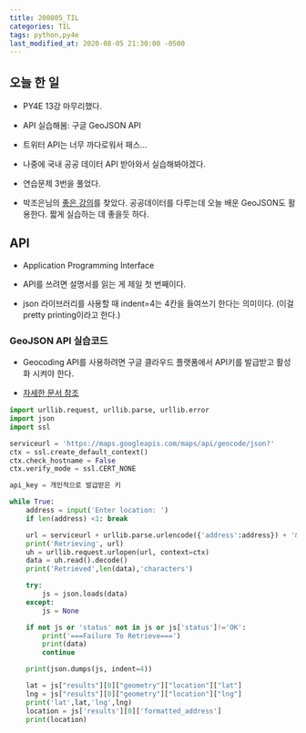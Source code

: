 ```yaml
---
title: 200805_TIL
categories: TIL
tags: python,py4e
last_modified_at: 2020-08-05 21:30:00 -0500
---
```

## 오늘 한 일

* PY4E 13강 마무리했다.

* API 실습해봄: 구글 GeoJSON API

* 트위터 API는 너무 까다로워서 패스...

* 나중에 국내 공공 데이터 API 받아와서 실습해봐야겠다.

* 연습문제 3번을 풀었다.

* 박조은님의 [좋은 강의](https://www.inflearn.com/course/%EA%B3%B5%EA%B3%B5%EB%8D%B0%EC%9D%B4%ED%84%B0%EB%A1%9C-%ED%8C%8C%EC%9D%B4%EC%8D%AC-%EB%8D%B0%EC%9D%B4%ED%84%B0-%EB%B6%84%EC%84%9D-%EC%8B%9C%EC%9E%91%ED%95%98%EA%B8%B0)를 찾았다. 공공데이터를 다루는데 오늘 배운 GeoJSON도 활용한다. 짧게 실습하는 데 좋을듯 하다.

## API

* Application Programming Interface

* API를 쓰려면 설명서를 읽는 게 제일 첫 번째이다.

* json 라이브러리를 사용할 때 indent=4는 4칸을 들여쓰기 한다는 의미이다. (이걸 pretty printing이라고 한다.)

### GeoJSON API 실습코드

* Geocoding API를 사용하려면 구글 클라우드 플랫폼에서 API키를 발급받고 활성화 시켜야 한다.

* [자세한 문서 참조](https://developers.google.com/maps/documentation/geocoding/get-api-key)

```python
import urllib.request, urllib.parse, urllib.error
import json
import ssl

serviceurl = 'https://maps.googleapis.com/maps/api/geocode/json?'
ctx = ssl.create_default_context()
ctx.check_hostname = False
ctx.verify_mode = ssl.CERT_NONE

api_key = 개인적으로 발급받은 키

while True:
    address = input('Enter location: ')
    if len(address) <1: break

    url = serviceurl + urllib.parse.urlencode({'address':address}) + '&key=' + api_key
    print('Retrieving', url)
    uh = urllib.request.urlopen(url, context=ctx)
    data = uh.read().decode()
    print('Retrieved',len(data),'characters')

    try:
        js = json.loads(data)
    except:
        js = None

    if not js or 'status' not in js or js['status']!='OK':
        print('===Failure To Retrieve===')
        print(data)
        continue

    print(json.dumps(js, indent=4))

    lat = js["results"][0]["geometry"]["location"]["lat"]
    lng = js["results"][0]["geometry"]["location"]["lng"]
    print('lat',lat,'lng',lng)
    location = js['results'][0]['formatted_address']
    print(location)
```




